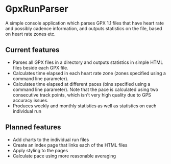 ﻿GpxRunParser
============

A simple console application which parses GPX 1.1 files that have heart rate and possibly cadence information, and outputs statistics on the file, based on heart rate zones etc.

Current features
----------------

* Parses all GPX files in a directory and outputs statistics in simple HTML files beside each GPX file.
* Calculates time elapsed in each heart rate zone (zones specified using a command line parameter).
* Calculates time elapsed at different paces (bins specified using a command line parameter). Note that the pace is calculated using two consecutive track points, which isn't very high quality due to GPS accuracy issues.
* Produces weekly and monthly statistics as well as statistics on each individual run


Planned features
----------------

* Add charts to the individual run files
* Create an index page that links each of the HTML files
* Apply styling to the pages
* Calculate pace using more reasonable averaging
